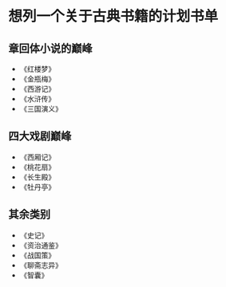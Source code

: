 # 想列一个关于古典书籍的计划书单

## 章回体小说的巅峰

- 《红楼梦》
- 《金瓶梅》
- 《西游记》
- 《水浒传》
- 《三国演义》

## 四大戏剧巅峰

- 《西厢记》
- 《桃花扇》
- 《长生殿》
- 《牡丹亭》


## 其余类别

- 《史记》
- 《资治通鉴》
- 《战国策》
- 《聊斋志异》
- 《智囊》
